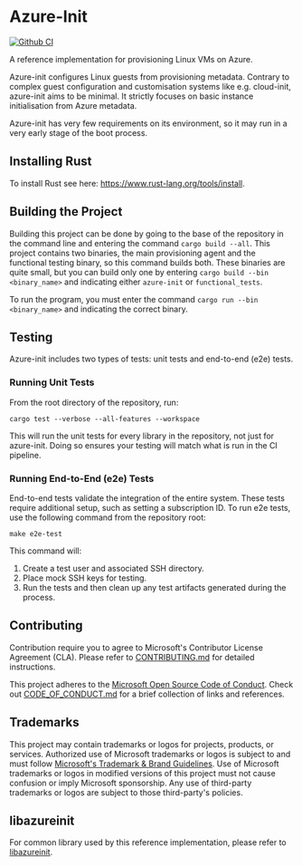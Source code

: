 # Azure-Init

[![Github CI](https://github.com/Azure/azure-init/actions/workflows/ci.yaml/badge.svg)](https://github.com/Azure/azure-init/actions)

A reference implementation for provisioning Linux VMs on Azure.

Azure-init configures Linux guests from provisioning metadata.
Contrary to complex guest configuration and customisation systems like e.g. cloud-init, azure-init aims to be minimal.
It strictly focuses on basic instance initialisation from Azure metadata.

Azure-init has very few requirements on its environment, so it may run in a very early stage of the boot process.

## Installing Rust

To install Rust see here: https://www.rust-lang.org/tools/install.

## Building the Project

Building this project can be done by going to the base of the repository in the command line and entering the command
`cargo build --all`. This project contains two binaries, the main provisioning agent and the functional testing binary,
so this command builds both. These binaries are quite small, but you can build only one by entering
`cargo build --bin <binary_name>` and indicating either `azure-init` or `functional_tests`.

To run the program, you must enter the command `cargo run --bin <binary_name>` and indicating the correct binary.

## Testing

Azure-init includes two types of tests: unit tests and end-to-end (e2e) tests.

### Running Unit Tests

From the root directory of the repository, run:

```
cargo test --verbose --all-features --workspace
```

This will run the unit tests for every library in the repository, not just for azure-init. 
Doing so ensures your testing will match what is run in the CI pipeline. 

### Running End-to-End (e2e) Tests
End-to-end tests validate the integration of the entire system. These tests require additional setup, such as setting a subscription ID. To run e2e tests, use the following command from the repository root:

```
make e2e-test
```

This command will:

1. Create a test user and associated SSH directory.
2. Place mock SSH keys for testing.
3. Run the tests and then clean up any test artifacts generated during the process.

## Contributing

Contribution require you to agree to Microsoft's Contributor License Agreement (CLA).
Please refer to [CONTRIBUTING.md](CONTRIBUTING.md) for detailed instructions.

This project adheres to the [Microsoft Open Source Code of Conduct](https://opensource.microsoft.com/codeofconduct/).
Check out [CODE_OF_CONDUCT.md](CODE_OF_CONDUCT.md) for a brief collection of links and references.

## Trademarks

This project may contain trademarks or logos for projects, products, or services. Authorized use of Microsoft 
trademarks or logos is subject to and must follow 
[Microsoft's Trademark & Brand Guidelines](https://www.microsoft.com/en-us/legal/intellectualproperty/trademarks/usage/general).
Use of Microsoft trademarks or logos in modified versions of this project must not cause confusion or imply Microsoft sponsorship.
Any use of third-party trademarks or logos are subject to those third-party's policies.

## libazureinit

For common library used by this reference implementation, please refer to [libazureinit](https://github.com/Azure/azure-init/tree/main/libazureinit/).